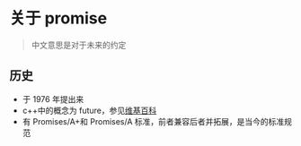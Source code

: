 # 关于 promise

> 中文意思是对于未来的约定

## 历史

- 于 1976 年提出来
- c++中的概念为 future，参见[维基百科](https://zh.wikibooks.org/wiki/C%2B%2B/STL/Future)
- 有 Promises/A+和 Promises/A 标准，前者兼容后者并拓展，是当今的标准规范
